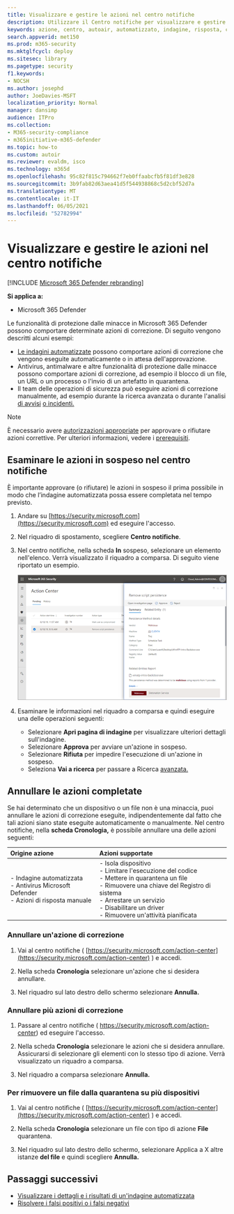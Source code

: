 ```yaml
---
title: Visualizzare e gestire le azioni nel centro notifiche
description: Utilizzare il Centro notifiche per visualizzare e gestire le azioni correttive
keywords: azione, centro, autoair, automatizzato, indagine, risposta, correzione
search.appverid: met150
ms.prod: m365-security
ms.mktglfcycl: deploy
ms.sitesec: library
ms.pagetype: security
f1.keywords:
- NOCSH
ms.author: josephd
author: JoeDavies-MSFT
localization_priority: Normal
manager: dansimp
audience: ITPro
ms.collection:
- M365-security-compliance
- m365initiative-m365-defender
ms.topic: how-to
ms.custom: autoir
ms.reviewer: evaldm, isco
ms.technology: m365d
ms.openlocfilehash: 95c82f815c794662f7eb0ffaabcfb5f81df3e828
ms.sourcegitcommit: 3b9fab82d63aea41d5f544938868c5d2cbf52d7a
ms.translationtype: MT
ms.contentlocale: it-IT
ms.lasthandoff: 06/05/2021
ms.locfileid: "52782994"
---
```

# <a name="view-and-manage-actions-in-the-action-center"></a>Visualizzare e gestire le azioni nel centro notifiche

[!INCLUDE [Microsoft 365 Defender rebranding](../includes/microsoft-defender.md)]


**Si applica a:**
- Microsoft 365 Defender

Le funzionalità di protezione dalle minacce in Microsoft 365 Defender possono comportare determinate azioni di correzione. Di seguito vengono descritti alcuni esempi:

- [Le indagini automatizzate](m365d-autoir.md) possono comportare azioni di correzione che vengono eseguite automaticamente o in attesa dell'approvazione.
- Antivirus, antimalware e altre funzionalità di protezione dalle minacce possono comportare azioni di correzione, ad esempio il blocco di un file, un URL o un processo o l'invio di un artefatto in quarantena.
- Il team delle operazioni di sicurezza può eseguire [](advanced-hunting-overview.md) azioni di correzione manualmente, ad esempio durante la ricerca avanzata o durante l'analisi [di avvisi](investigate-alerts.md) [o incidenti.](investigate-incidents.md)

> [!NOTE]
> È necessario avere [autorizzazioni appropriate](m365d-action-center.md#required-permissions-for-action-center-tasks) per approvare o rifiutare azioni correttive. Per ulteriori informazioni, vedere i [prerequisiti](m365d-configure-auto-investigation-response.md#prerequisites-for-automated-investigation-and-response-in-microsoft-365-defender).

## <a name="review-pending-actions-in-the-action-center"></a>Esaminare le azioni in sospeso nel centro notifiche

È importante approvare (o rifiutare) le azioni in sospeso il prima possibile in modo che l’indagine automatizzata possa essere completata nel tempo previsto. 

1. Andare su [https://security.microsoft.com](https://security.microsoft.com) ed eseguire l'accesso. 

2. Nel riquadro di spostamento, scegliere **Centro notifiche**. 

3. Nel centro notifiche, nella scheda **In** sospeso, selezionare un elemento nell'elenco. Verrà visualizzato il riquadro a comparsa. Di seguito viene riportato un esempio.

   ![Approvare o rifiutare un’azione](../../media/air-actioncenter-itemselected.png)

4. Esaminare le informazioni nel riquadro a comparsa e quindi eseguire una delle operazioni seguenti:
   - Selezionare **Apri pagina di indagine** per visualizzare ulteriori dettagli sull'indagine.
   - Selezionare **Approva** per avviare un'azione in sospeso.
   - Selezionare **Rifiuta** per impedire l'esecuzione di un'azione in sospeso.
   - Seleziona **Vai a ricerca** per passare a Ricerca [avanzata.](advanced-hunting-overview.md) 

## <a name="undo-completed-actions"></a>Annullare le azioni completate

Se hai determinato che un dispositivo o un file non è una minaccia, puoi annullare le azioni di correzione eseguite, indipendentemente dal fatto che tali azioni siano state eseguite automaticamente o manualmente. Nel centro notifiche, nella **scheda Cronologia,** è possibile annullare una delle azioni seguenti:  

| Origine azione | Azioni supportate |
|:---|:---|
| - Indagine automatizzata <br/>- Antivirus Microsoft Defender <br/>- Azioni di risposta manuale | - Isola dispositivo <br/>- Limitare l'esecuzione del codice <br/>- Mettere in quarantena un file <br/>- Rimuovere una chiave del Registro di sistema <br/>- Arrestare un servizio <br/>- Disabilitare un driver <br/>- Rimuovere un'attività pianificata |

### <a name="undo-one-remediation-action"></a>Annullare un'azione di correzione

1. Vai al centro notifiche ( [https://security.microsoft.com/action-center](https://security.microsoft.com/action-center) ) e accedi.

2. Nella scheda **Cronologia** selezionare un'azione che si desidera annullare.

3. Nel riquadro sul lato destro dello schermo selezionare **Annulla.**

### <a name="undo-multiple-remediation-actions"></a>Annullare più azioni di correzione

1. Passare al centro notifiche ( https://security.microsoft.com/action-center) ed eseguire l'accesso.

2. Nella scheda **Cronologia** selezionare le azioni che si desidera annullare. Assicurarsi di selezionare gli elementi con lo stesso tipo di azione. Verrà visualizzato un riquadro a comparsa.

3. Nel riquadro a comparsa selezionare **Annulla.**

### <a name="to-remove-a-file-from-quarantine-across-multiple-devices"></a>Per rimuovere un file dalla quarantena su più dispositivi 

1. Vai al centro notifiche ( [https://security.microsoft.com/action-center](https://security.microsoft.com/action-center) ) e accedi.

2. Nella scheda **Cronologia** selezionare un file con tipo di azione **File** quarantena.

3. Nel riquadro sul lato destro dello schermo, selezionare Applica a X altre istanze **del file** e quindi scegliere **Annulla.**

## <a name="next-steps"></a>Passaggi successivi

- [Visualizzare i dettagli e i risultati di un'indagine automatizzata](m365d-autoir-results.md)
- [Risolvere i falsi positivi o i falsi negativi](m365d-autoir-report-false-positives-negatives.md)
